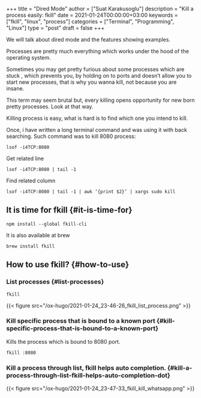 +++
title = "Dired Mode"
author = ["Suat Karakusoglu"]
description = "Kill a process easily: fkill"
date = 2021-01-24T00:00:00+03:00
keywords = ["fkill", "linux", "process"]
categories = ["Terminal", "Programming", "Linux"]
type = "post"
draft = false
+++

We will talk about dired mode and the features showing examples.

Processes are pretty much everything which works under the hood of the operating system.

Sometimes you may get pretty furious about some processes which are stuck , which prevents you, by holding on to ports and doesn’t allow you to start new processes, that is why you wanna kill, not because you are insane.

This term may seem brutal but, every killing opens opportunity for new born pretty processes. Look at that way.

Killing process is easy, what is hard is to find which one you intend to kill.

Once, i have written a long terminal command and was using it with back searching.
Such command was to kill 8080 process:

```shell
lsof -i4TCP:8080
```

Get related line

```shell
lsof -i4TCP:8080 | tail -1
```

Find related column

```shell
lsof -i4TCP:8080 | tail -1 | awk ‘{print $2}’ | xargs sudo kill
```


## It is time for <span class="underline">fkill</span> {#it-is-time-for}

```shell
npm install --global fkill-cli
```

It is also available at brew

```shell
brew install fkill
```


## How to use <span class="underline">fkill</span>? {#how-to-use}


### List processes {#list-processes}

```shell
fkill
```

{{< figure src="/ox-hugo/2021-01-24_23-46-26_fkill_list_process.png" >}}


### Kill specific process that is bound to a known port {#kill-specific-process-that-is-bound-to-a-known-port}

Kills the process which is bound to 8080 port.

```shell
fkill :8080
```


### Kill a process through list, fkill helps auto completion. {#kill-a-process-through-list-fkill-helps-auto-completion-dot}

{{< figure src="/ox-hugo/2021-01-24_23-47-33_fkill_kill_whatsapp.png" >}}
